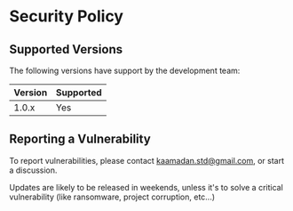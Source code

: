 # Security Policy

## Supported Versions

The following versions have support by the development team:

| Version | Supported          |
| ------- | ------------------ |
| 1.0.x   | Yes                |

## Reporting a Vulnerability

To report vulnerabilities, please contact kaamadan.std@gmail.com, or start a discussion.

Updates are likely to be released in weekends, unless it's to solve a critical vulnerability (like ransomware, project corruption, etc...)

